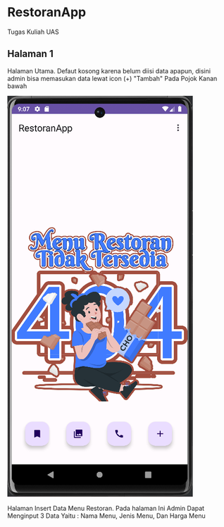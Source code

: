 # RestoranApp
 Tugas Kuliah UAS
 ## Halaman 1
 Halaman Utama. Defaut kosong karena belum diisi data apapun, disini admin bisa memasukan data lewat icon (+) "Tambah" Pada Pojok Kanan bawah



<img src="https://github.com/Ivanza437/RestoranApp/blob/main/ScreenShoot/Menu%20awal%202.png">






Halaman Insert Data Menu Restoran. Pada halaman Ini Admin Dapat Menginput 3 Data Yaitu : Nama Menu, Jenis Menu, Dan Harga Menu
